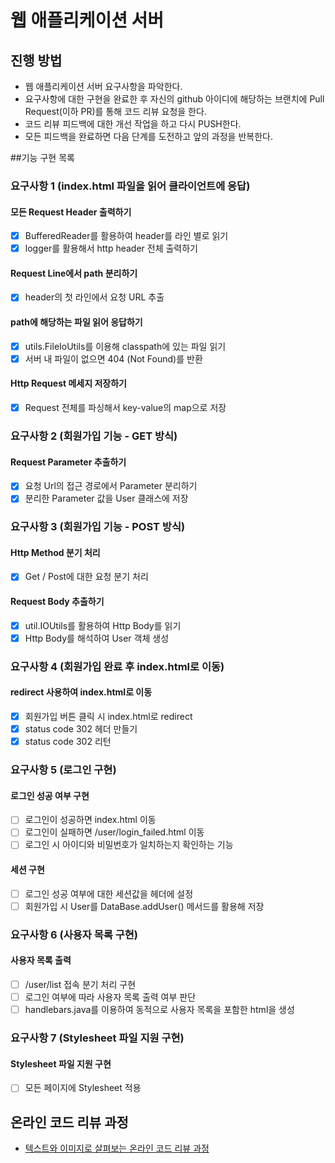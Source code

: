 # 웹 애플리케이션 서버
## 진행 방법
* 웹 애플리케이션 서버 요구사항을 파악한다.
* 요구사항에 대한 구현을 완료한 후 자신의 github 아이디에 해당하는 브랜치에 Pull Request(이하 PR)를 통해 코드 리뷰 요청을 한다.
* 코드 리뷰 피드백에 대한 개선 작업을 하고 다시 PUSH한다.
* 모든 피드백을 완료하면 다음 단계를 도전하고 앞의 과정을 반복한다.

##기능 구현 목록

### 요구사항 1 (index.html 파일을 읽어 클라이언트에 응답)

#### 모든 Request Header 출력하기
* [x] BufferedReader를 활용하여 header를 라인 별로 읽기
* [x] logger를 활용해서 http header 전체 출력하기

#### Request Line에서 path 분리하기
* [x] header의 첫 라인에서 요청 URL 추출

#### path에 해당하는 파일 읽어 응답하기
* [x] utils.FileIoUtils를 이용해 classpath에 있는 파일 읽기
* [x] 서버 내 파일이 없으면 404 (Not Found)를 반환

#### Http Request 메세지 저장하기
* [x] Request 전체를 파싱해서 key-value의 map으로 저장

### 요구사항 2 (회원가입 기능 - GET 방식)

#### Request Parameter 추출하기
* [x] 요청 Url의 접근 경로에서 Parameter 분리하기
* [x] 분리한 Parameter 값을 User 클래스에 저장

### 요구사항 3 (회원가입 기능 - POST 방식)

#### Http Method 분기 처리
* [x] Get / Post에 대한 요청 분기 처리

#### Request Body 추출하기
* [x] util.IOUtils를 활용하여 Http Body를 읽기
* [x] Http Body를 해석하여 User 객체 생성

### 요구사항 4 (회원가입 완료 후 index.html로 이동)

#### redirect 사용하여 index.html로 이동
* [x] 회원가입 버튼 클릭 시 index.html로 redirect
* [x] status code 302 헤더 만들기
* [x] status code 302 리턴

### 요구사항 5 (로그인 구현)

#### 로그인 성공 여부 구현
* [ ] 로그인이 성공하면 index.html 이동
* [ ] 로그인이 실패하면 /user/login_failed.html 이동
* [ ] 로그인 시 아이디와 비밀번호가 일치하는지 확인하는 기능

#### 세션 구현
* [ ] 로그인 성공 여부에 대한 세션값을 헤더에 설정
* [ ] 회원가입 시 User를 DataBase.addUser() 메서드를 활용해 저장

### 요구사항 6 (사용자 목록 구현)

#### 사용자 목록 출력
* [ ] /user/list 접속 분기 처리 구현
* [ ] 로그인 여부에 따라 사용자 목록 출력 여부 판단
* [ ] handlebars.java를 이용하여 동적으로 사용자 목록을 포함한 html을 생성

### 요구사항 7 (Stylesheet 파일 지원 구현)

#### Stylesheet 파일 지원 구현
* [ ] 모든 페이지에 Stylesheet 적용

## 온라인 코드 리뷰 과정
* [텍스트와 이미지로 살펴보는 온라인 코드 리뷰 과정](https://github.com/next-step/nextstep-docs/tree/master/codereview)